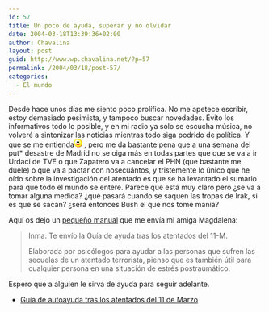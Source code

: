 ```yaml
---
id: 57
title: Un poco de ayuda, superar y no olvidar
date: 2004-03-18T13:39:36+02:00
author: Chavalina
layout: post
guid: http://www.wp.chavalina.net/?p=57
permalink: /2004/03/18/post-57/
categories:
  - El mundo
---
```

Desde hace unos días me siento poco prolífica. No me apetece escribir, estoy demasiado pesimista, y tampoco buscar novedades. Evito los informativos todo lo posible, y en mi radio ya sólo se escucha música, no volveré a sintonizar las noticias mientras todo siga podrido de política. Y que se me entienda![emo](/imagenes/emoticonos/sonrisa.gif) , pero me da bastante pena que a una semana del put* desastre de Madrid no se oiga más en todas partes que que se va a ir Urdaci de TVE o que Zapatero va a cancelar el PHN (que bastante me duele) o que va a pactar con nosecuántos, y tristemente lo único que he oído sobre la investigación del atentado es que se ha levantado el sumario para que todo el mundo se entere. Parece que está muy claro pero ¿se va a tomar alguna medida? ¿qué pasará cuando se saquen las tropas de Irak, si es que se sacan? ¿será entonces Bush el que nos tome manía?

Aquí os dejo un [pequeño manual](ficheros/textos/GUIA%20AYUDA%2011%20M.doc) que me envía mi amiga Magdalena:

> Inma: Te envío la Guía de ayuda tras los atentados del 11-M. 
> 
> Elaborada por psicólogos para ayudar a las personas que sufren las secuelas de un atentado terrorista, pienso que es también útil para cualquier persona en una situación de estrés postraumático. 

Espero que a alguien le sirva de ayuda para seguir adelante. 

  *  [Guía de autoayuda tras los atentados del 11 de Marzo](ficheros/textos/GUIA%20AYUDA%2011%20M.doc)